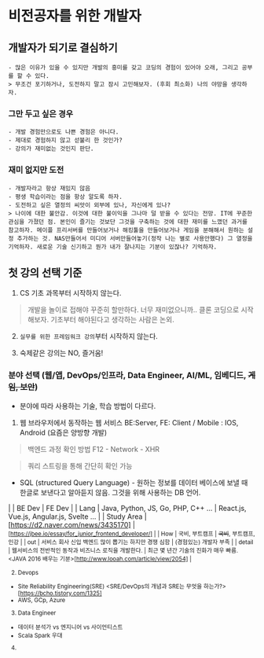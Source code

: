 # 비전공자를 위한 개발자

## 개발자가 되기로 결심하기

    - 많은 이유가 있을 수 있지만 개발의 흥미를 갖고 코딩의 경험이 있어야 오래, 그리고 공부를 할 수 있다.
    > 무조건 포기하거나, 도전하지 말고 잠시 고민해보자. (후회 최소화) 나의 야망을 생각하자.

### 그만 두고 싶은 경우
    - 개발 경험만으로도 나쁜 경험은 아니다.
    - 제대로 경험하지 않고 섣불리 한 것인가?
    - 강의가 재미없는 것인지 판단.
### 재미 없지만 도전
    - 개발자라고 항상 재밌지 않음
    - 평생 학습이라는 점을 항상 알도록 하자.
    - 도전하고 싶은 열정의 씨앗이 외부에 있나, 자신에게 있나? 
    > 나이에 대한 불안감. 이것에 대한 불이익을 그나마 덜 받을 수 있다는 전망. IT에 꾸준한 관심을 가졌던 점. 본인이 즐기는 것보단 그것을 구축하는 것에 대한 재미를 느꼈던 과거를 참고하자. 메이플 프리서버를 만들어보거나 해킹툴을 만들어보거나 게임을 분해해서 원하는 설정 추가하는 것. NAS만들어서 미디어 서버만들어놓기(정작 나는 별로 사용안했다) 그 열정을 기억하자. 새로운 기술 신기하고 뭔가 내가 잘나지는 기분이 있잖나? 기억하자.

##  첫 강의 선택 기준
1. CS 기초 과목부터 시작하지 않는다.

> 개발을 놀이로 접해야 꾸준히 할만하다. 너무 재미없으니까.. 클론 코딩으로 시작해보자. 기초부터 해야된다고 생각하는 사람은 논외.

2. `실무를 위한 프레임워크 강의`부터 시작하지 않는다.

3. 숙제같은 강의는 NO, 즐거움!

### 분야 선택 (웹/앱, DevOps/인프라, Data Engineer, AI/ML, 임베디드, ~~게임, 보안~~)


- 분야에 따라 사용하는 기술, 학습 방법이 다르다.

1. 웹 브라우저에서 동작하는 웹 서비스 BE:Server, FE: Client / Mobile : IOS, Android (요즘은 양방향 개발)

> 백엔드 과정 확인 방법 F12 - Network - XHR

> 쿼리 스트링을 통해 간단히 확인 가능

- SQL (structured Query Language) - 원하는 정보를 데이터 베이스에 보낼 때 한글로 보낸다고 알아듣지 않음. 그것을 위해 사용하는 DB 언어.

| | BE Dev | FE Dev |
| Lang | Java, Python, JS, Go, PHP, C++ ... | React.js, Vue.js, Angular.js, Svelte ... |
| Study Area | <Large>[https://d2.naver.com/news/3435170] | <Small>[https://jbee.io/essay/for_junior_frontend_developer/] |
| How | 국비, 부트캠프 | ~~국비~~, 부트캠프, 인강 |
| out | 서비스 회사 신입 백엔드 많이 뽑기는 하지만 경쟁 심함 | (경험있는) 개발자 부족 |
| detail | 웹서비스의 전반적인 동작과 비즈니스 로직을 개발한다. | 최근 몇 년간 기술의 진화가 매우 빠름. <JAVA 2016 배우는 기분>[http://www.looah.com/article/view/2054] |

2. Devops

- Site Reliability Engineering(SRE) <SRE/DevOps의 개념과 SRE는 무엇을 하는가?>[https://bcho.tistory.com/1325]
- AWS, GCp, Azure

3. Data Engineer
- 데이터 분석가 vs 엔지니어 vs 사이언티스트
- Scala Spark 우대

4. 




